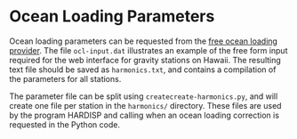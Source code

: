 # Ocean Loading Parameters

Ocean loading parameters can be requested from the [free ocean loading provider](http://holt.oso.chalmers.se/loading/). The file `ocl-input.dat` illustrates an example of the free form input required for the web interface for gravity stations on Hawaii. The resulting text file should be saved as `harmonics.txt`, and contains a compilation of the parameters for all stations.

The parameter file can be split using `createcreate-harmonics.py`, and will create one file per station in the `harmonics/` directory. These files are used by the program HARDISP and calling when an ocean loading correction is requested in the Python code.

